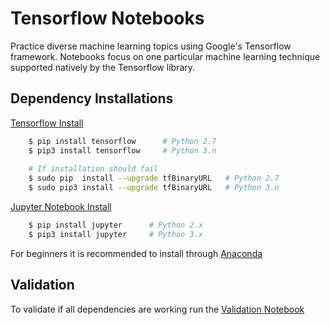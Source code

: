 # Tensorflow Notebooks
Practice diverse machine learning topics using Google's Tensorflow framework. Notebooks focus on one particular machine learning technique supported natively by the Tensorflow library.




## Dependency Installations
[Tensorflow Install](https://www.tensorflow.org/install/)
```sh
    $ pip install tensorflow      # Python 2.7
    $ pip3 install tensorflow     # Python 3.n
    
    # If installation should fail
    $ sudo pip  install --upgrade tfBinaryURL   # Python 2.7
    $ sudo pip3 install --upgrade tfBinaryURL   # Python 3.n 
```

[Jupyter Notebook Install](http://jupyter.readthedocs.io/en/latest/install.html)
```sh
    $ pip install jupyter      # Python 2.x
    $ pip3 install jupyter     # Python 3.x
```
For beginners it is recommended to install through [Anaconda](https://www.anaconda.com/download/#macos)

## Validation
To validate if all dependencies are working run the [Validation Notebook](https://github.com/jaimevirgen/TFNotebooks/blob/master/Notebooks/HelloWorld/TF_Validation.ipynb)


